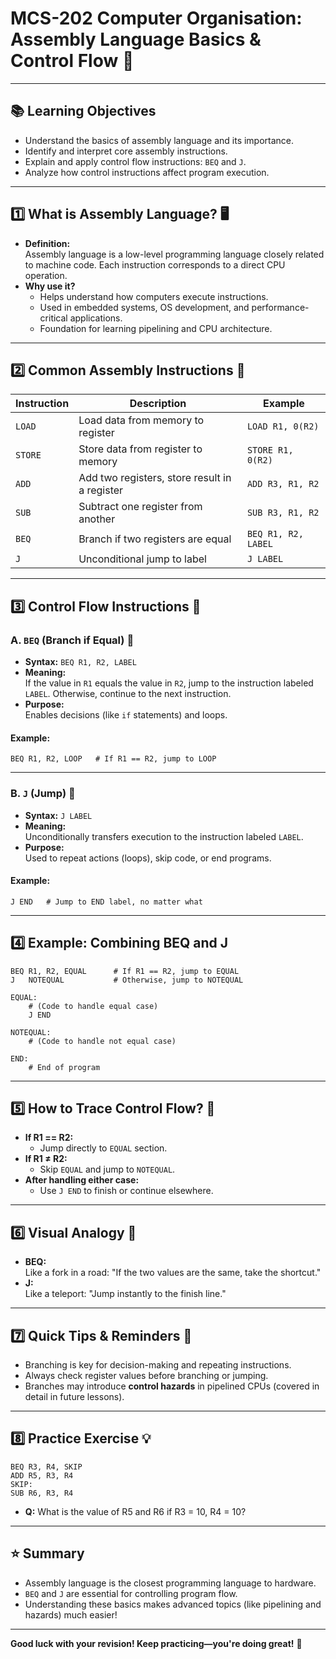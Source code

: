 # MCS-202 Computer Organisation: Assembly Language Basics & Control Flow 🚀

---

## 📚 Learning Objectives

- Understand the basics of assembly language and its importance.
- Identify and interpret core assembly instructions.
- Explain and apply control flow instructions: `BEQ` and `J`.
- Analyze how control instructions affect program execution.

---

## 1️⃣ What is Assembly Language? 🖥️

- **Definition:**  
  Assembly language is a low-level programming language closely related to machine code. Each instruction corresponds to a direct CPU operation.
- **Why use it?**  
  - Helps understand how computers execute instructions.
  - Used in embedded systems, OS development, and performance-critical applications.
  - Foundation for learning pipelining and CPU architecture.

---

## 2️⃣ Common Assembly Instructions 📝

| Instruction    | Description                                      | Example             |
|----------------|--------------------------------------------------|---------------------|
| `LOAD`         | Load data from memory to register                 | `LOAD R1, 0(R2)`    |
| `STORE`        | Store data from register to memory                | `STORE R1, 0(R2)`   |
| `ADD`          | Add two registers, store result in a register     | `ADD R3, R1, R2`    |
| `SUB`          | Subtract one register from another                | `SUB R3, R1, R2`    |
| `BEQ`          | Branch if two registers are equal                 | `BEQ R1, R2, LABEL` |
| `J`            | Unconditional jump to label                       | `J LABEL`           |

---

## 3️⃣ Control Flow Instructions 🚦

### A. `BEQ` (Branch if Equal) 🔀

- **Syntax:** `BEQ R1, R2, LABEL`
- **Meaning:**  
  If the value in `R1` equals the value in `R2`, jump to the instruction labeled `LABEL`. Otherwise, continue to the next instruction.
- **Purpose:**  
  Enables decisions (like `if` statements) and loops.

#### Example:
```assembly
BEQ R1, R2, LOOP   # If R1 == R2, jump to LOOP
```

---

### B. `J` (Jump) 🏃

- **Syntax:** `J LABEL`
- **Meaning:**  
  Unconditionally transfers execution to the instruction labeled `LABEL`.
- **Purpose:**  
  Used to repeat actions (loops), skip code, or end programs.

#### Example:
```assembly
J END   # Jump to END label, no matter what
```

---

## 4️⃣ Example: Combining BEQ and J

```assembly
BEQ R1, R2, EQUAL      # If R1 == R2, jump to EQUAL
J   NOTEQUAL           # Otherwise, jump to NOTEQUAL

EQUAL:
    # (Code to handle equal case)
    J END

NOTEQUAL:
    # (Code to handle not equal case)

END:
    # End of program
```

---

## 5️⃣ How to Trace Control Flow? 🧭

- **If R1 == R2:**  
  - Jump directly to `EQUAL` section.
- **If R1 ≠ R2:**  
  - Skip `EQUAL` and jump to `NOTEQUAL`.
- **After handling either case:**  
  - Use `J END` to finish or continue elsewhere.

---

## 6️⃣ Visual Analogy 🎨

- **BEQ:**  
  Like a fork in a road: "If the two values are the same, take the shortcut."
- **J:**  
  Like a teleport: "Jump instantly to the finish line."

---

## 7️⃣ Quick Tips & Reminders 📝

- Branching is key for decision-making and repeating instructions.
- Always check register values before branching or jumping.
- Branches may introduce **control hazards** in pipelined CPUs (covered in detail in future lessons).

---

## 8️⃣ Practice Exercise 💡

```assembly
BEQ R3, R4, SKIP
ADD R5, R3, R4
SKIP:
SUB R6, R3, R4
```
- **Q:** What is the value of R5 and R6 if R3 = 10, R4 = 10?

---

## ⭐ Summary

- Assembly language is the closest programming language to hardware.
- `BEQ` and `J` are essential for controlling program flow.
- Understanding these basics makes advanced topics (like pipelining and hazards) much easier!

---

**Good luck with your revision! Keep practicing—you're doing great!** 🌟
